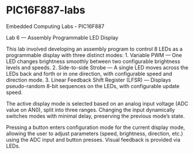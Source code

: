 # PIC16F887-labs
Embedded Computing Labs - PIC16F887

Lab 6 — Assembly Programmable LED Display

This lab involved developing an assembly program to control 8 LEDs as a programmable display with three distinct modes:
	1.	Variable PWM — One LED changes brightness smoothly between two configurable brightness levels and speeds.
	2.	Side-to-side Strobe — A single LED moves across the LEDs back and forth or in one direction, with configurable speed and direction mode.
	3.	Linear Feedback Shift Register (LFSR) — Displays pseudo-random 8-bit sequences on the LEDs, with configurable update speed.

The active display mode is selected based on an analog input voltage (ADC value on AN0), split into three ranges. Changing the input dynamically switches modes with minimal delay, preserving the previous mode’s state.

Pressing a button enters configuration mode for the current display mode, allowing the user to adjust parameters (speed, brightness, direction, etc.) using the ADC input and button presses. Visual feedback is provided via LEDs.
